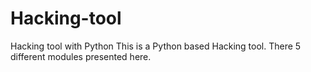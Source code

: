 # Hacking-tool
Hacking tool with Python
This is a Python based Hacking tool.
There 5 different modules presented here.
